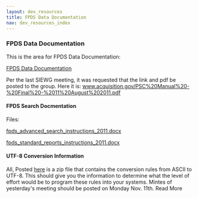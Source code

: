 ```yaml
---
layout: dev_resources
title: FPDS Data Documentation
nav: dev_resources_index
---
```


### FPDS Data Documentation

This is the area for FPDS Data Documentation:

[FPDS Data Documentation](http://silosmashers.github.io/iae-global/iae-global/developer_resources/#)

Per the last SIEWG meeting, it was requested that the link and pdf be posted to the group. Here it is:
www.acquisition.gov/PSC%20Manual%20-%20Final%20-%2011%20August%202011.pdf

#### FPDS Search Docmentation

Files:

[fpds_advanced_search_instructions_2011.docx](https://interact.gsa.gov/sites/default/files/fpds_advanced_search_instructions_2011.docx)

[fpds_standard_reports_instructions_2011.docx](https://interact.gsa.gov/sites/default/files/fpds_standard_reports_instructions_2011.docx)

#### UTF-8 Conversion Information

All,  Posted [here](https://interact.gsa.gov/document/utf-8-conversion-information) is a zip file that contains the conversion rules from ASCII to UTF-8. This should give you the information to determine what the level of effort would be to program these rules into your systems. Mintes of yesterday's meeting should be posted on Monday Nov. 11th. 
Read More
